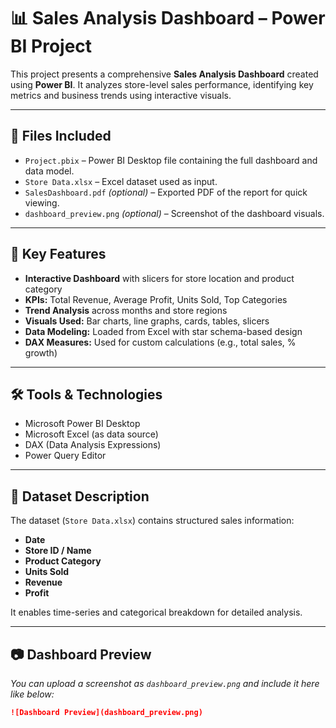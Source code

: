 # 📊 Sales Analysis Dashboard – Power BI Project

This project presents a comprehensive **Sales Analysis Dashboard** created using **Power BI**. It analyzes store-level sales performance, identifying key metrics and business trends using interactive visuals.

---

## 📁 Files Included

- `Project.pbix` – Power BI Desktop file containing the full dashboard and data model.
- `Store Data.xlsx` – Excel dataset used as input.
- `SalesDashboard.pdf` *(optional)* – Exported PDF of the report for quick viewing.
- `dashboard_preview.png` *(optional)* – Screenshot of the dashboard visuals.

---

## 📌 Key Features

- **Interactive Dashboard** with slicers for store location and product category
- **KPIs:** Total Revenue, Average Profit, Units Sold, Top Categories
- **Trend Analysis** across months and store regions
- **Visuals Used:** Bar charts, line graphs, cards, tables, slicers
- **Data Modeling:** Loaded from Excel with star schema-based design
- **DAX Measures:** Used for custom calculations (e.g., total sales, % growth)

---

## 🛠️ Tools & Technologies

- Microsoft Power BI Desktop
- Microsoft Excel (as data source)
- DAX (Data Analysis Expressions)
- Power Query Editor

---

## 🧩 Dataset Description

The dataset (`Store Data.xlsx`) contains structured sales information:
- **Date**
- **Store ID / Name**
- **Product Category**
- **Units Sold**
- **Revenue**
- **Profit**

It enables time-series and categorical breakdown for detailed analysis.

---

## 📷 Dashboard Preview

*You can upload a screenshot as `dashboard_preview.png` and include it here like below:*

```markdown
![Dashboard Preview](dashboard_preview.png)
